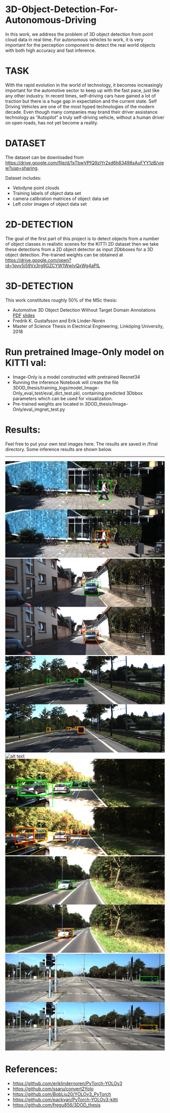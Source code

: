 # 3D-Object-Detection-For-Autonomous-Driving
In this work, we address the problem of 3D object detection from point cloud data in real time. For autonomous vehicles to work, it is very important for the perception component to detect the real world objects with both high accuracy and fast inference. 
# TASK
With the rapid evolution in the world of technology, it becomes increasingly important for the automotive sector to keep up with the fast pace, just like any other industry. In recent times, self-driving cars have gained a lot of traction but there is a huge gap in expectation and the current state. Self Driving Vehicles are one of the most hyped technologies of the modern decade. Even though many companies may brand their driver assistance technology as “Autopilot” a truly self-driving vehicle, without a human driver on open roads, has not yet become a reality.
# DATASET
The dataset can be downloaded from https://drive.google.com/file/d/1xTbwVPfQ9zlYr2sd6h83498sAuFYY1zB/view?usp=sharing.

Dataset includes:

- Velodyne point clouds 
- Training labels of object data set
- camera calibration matrices of object data set
- Left color images of object data set 
# 2D-DETECTION
The goal of the first part of this project is to detect objects from a number of object classes in realistic scenes for the KITTI 2D dataset then we take these detections from a 2D object detector as input 2Dbboxes for a 3D object detection.
Pre-trained weights can be obtained at https://drive.google.com/open?id=1qvv5j59Vx3rg9GZCYW1WwlvQxWg4aPlL
# 3D-DETECTION
This work constitutes roughly 50% of the MSc thesis:
- Automotive 3D Object Detection Without Target Domain Annotations [PDF](http://liu.diva-portal.org/smash/record.jsf?pid=diva2%3A1218149&dswid=-2619) [slides](http://www.fregu856.com/static/msc_thesis_slides.pdf)
- Fredrik K. Gustafsson and Erik Linder-Norén
- Master of Science Thesis in Electrical Engineering, Linköping University, 2018
# Run pretrained Image-Only model on KITTI val:
- Image-Only is a model constructed with pretrained Resnet34 
- Running the inference Notebook will create the file 3DOD_thesis/training_logs/model_Image-Only_eval_test/eval_dict_test.pkl, containing predicted 3Dbbox parameters which can be used for visualization.
- Pre-trained weights are located in 3DOD_thesis/Image-Only/eval_imgnet_test.py
# Results:
Feel free to put your own test images here. The results are saved in /final directory. Some inference results are shown below.
******
![alt text](./Inference-results/000000.png)
![alt text](./Inference-results/000003.png)
![alt text](./Inference-results/000007.png)
![alt text](./Inference-results/0000086.png)
![alt text](./Inference-results/000083.png)
![alt text](./Inference-results/000141.png)
![alt text](./Inference-results/000158.png)

# References:
- https://github.com/eriklindernoren/PyTorch-YOLOv3
- https://github.com/ssaru/convert2Yolo
- https://github.com/BobLiu20/YOLOv3_PyTorch
- https://github.com/packyan/PyTorch-YOLOv3-kitti
- https://github.com/fregu856/3DOD_thesis


